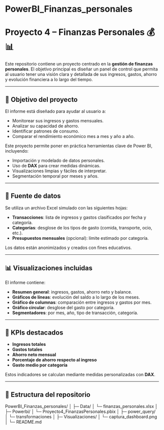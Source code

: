 # PowerBI_Finanzas_personales
# Proyecto 4 – Finanzas Personales 💰📊

Este repositorio contiene un proyecto centrado en la **gestión de finanzas personales**. El objetivo principal es diseñar un panel de control que permita al usuario tener una visión clara y detallada de sus ingresos, gastos, ahorro y evolución financiera a lo largo del tiempo.

---

## 📌 Objetivo del proyecto

El informe está diseñado para ayudar al usuario a:

- Monitorear sus ingresos y gastos mensuales.
- Analizar su capacidad de ahorro.
- Identificar patrones de consumo.
- Comparar el rendimiento económico mes a mes y año a año.

Este proyecto permite poner en práctica herramientas clave de Power BI, incluyendo:

- Importación y modelado de datos personales.
- Uso de **DAX** para crear medidas dinámicas.
- Visualizaciones limpias y fáciles de interpretar.
- Segmentación temporal por meses y años.

---

## 🧾 Fuente de datos

Se utiliza un archivo Excel simulado con las siguientes hojas:

- **Transacciones**: lista de ingresos y gastos clasificados por fecha y categoría.
- **Categorías**: desglose de los tipos de gasto (comida, transporte, ocio, etc.).
- **Presupuestos mensuales** (opcional): límite estimado por categoría.

Los datos están anonimizados y creados con fines educativos.

---

## 📊 Visualizaciones incluidas

El informe contiene:

- **Resumen general**: ingresos, gastos, ahorro neto y balance.
- **Gráficos de líneas**: evolución del saldo a lo largo de los meses.
- **Gráfico de columnas**: comparación entre ingresos y gastos por mes.
- **Gráfico circular**: desglose del gasto por categoría.
- **Segmentadores**: por mes, año, tipo de transacción, categoría.

---

## 🎯 KPIs destacados

- **Ingresos totales**
- **Gastos totales**
- **Ahorro neto mensual**
- **Porcentaje de ahorro respecto al ingreso**
- **Gasto medio por categoría**

Estos indicadores se calculan mediante medidas personalizadas con **DAX**.

---

## 📁 Estructura del repositorio

PowerBI_Finanzas_personales/
│
├─ Data/
│ └─ finanzas_personales.xlsx
│
├─ Powerbi/
│ └─ Proyecto4_FinanzasPersonales.pbix
│
├─ power_query/
│ └─ transformaciones
│
├─ Visualizaciones/
│ └─ captura_dashboard.png
│
└─ README.md
